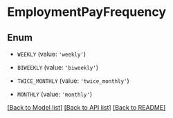 # EmploymentPayFrequency


## Enum

* `WEEKLY` (value: `'weekly'`)

* `BIWEEKLY` (value: `'biweekly'`)

* `TWICE_MONTHLY` (value: `'twice_monthly'`)

* `MONTHLY` (value: `'monthly'`)

[[Back to Model list]](../README.md#documentation-for-models) [[Back to API list]](../README.md#documentation-for-api-endpoints) [[Back to README]](../README.md)


